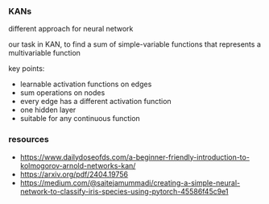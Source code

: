 ### KANs

different approach for neural network

our task in KAN, to find a sum of simple-variable functions that represents a multivariable function

key points:
- learnable activation functions on edges
- sum operations on nodes
- every edge has a different activation function
- one hidden layer
- suitable for any continuous function


### resources
- https://www.dailydoseofds.com/a-beginner-friendly-introduction-to-kolmogorov-arnold-networks-kan/
- https://arxiv.org/pdf/2404.19756
- https://medium.com/@saitejamummadi/creating-a-simple-neural-network-to-classify-iris-species-using-pytorch-45586f45c9e1
